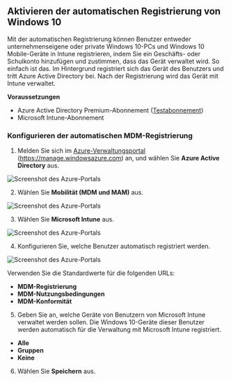 ## <a name="enable-windows-10-automatic-enrollment"></a>Aktivieren der automatischen Registrierung von Windows 10

Mit der automatischen Registrierung können Benutzer entweder unternehmenseigene oder private Windows 10-PCs und Windows 10 Mobile-Geräte in Intune registrieren, indem Sie ein Geschäfts- oder Schulkonto hinzufügen und zustimmen, dass das Gerät verwaltet wird. So einfach ist das. Im Hintergrund registriert sich das Gerät des Benutzers und tritt Azure Active Directory bei. Nach der Registrierung wird das Gerät mit Intune verwaltet.

**Voraussetzungen**
- Azure Active Directory Premium-Abonnement ([Testabonnement](http://go.microsoft.com/fwlink/?LinkID=816845))
- Microsoft Intune-Abonnement


### <a name="configure-automatic-mdm-enrollment"></a>Konfigurieren der automatischen MDM-Registrierung

1. Melden Sie sich im [Azure-Verwaltungsportal](https://portal.azure.com) (https://manage.windowsazure.com) an, und wählen Sie **Azure Active Directory** aus.

  ![Screenshot des Azure-Portals](../media/auto-enroll-azure-main.png)

2. Wählen Sie **Mobilität (MDM und MAM)** aus.

  ![Screenshot des Azure-Portals](../media/auto-enroll-mdm.png)

3. Wählen Sie **Microsoft Intune** aus.

  ![Screenshot des Azure-Portals](../media/auto-enroll-intune.png)

4. Konfigurieren Sie, welche Benutzer automatisch registriert werden.

  ![Screenshot des Azure-Portals](../media/auto-enroll-scope.png)

  Verwenden Sie die Standardwerte für die folgenden URLs:
  - **MDM-Registrierung**
  - **MDM-Nutzungsbedingungen**
  - **MDM-Konformität**

5. Geben Sie an, welche Geräte von Benutzern von Microsoft Intune verwaltet werden sollen. Die Windows 10-Geräte dieser Benutzer werden automatisch für die Verwaltung mit Microsoft Intune registriert.

  - **Alle**
  - **Gruppen**
  - **Keine**

6. Wählen Sie **Speichern** aus.
